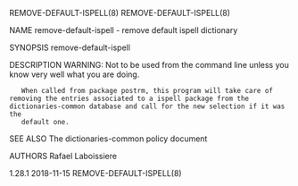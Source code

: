 REMOVE-DEFAULT-ISPELL(8)                                                                                                                                                             REMOVE-DEFAULT-ISPELL(8)

NAME
       remove-default-ispell - remove default ispell dictionary

SYNOPSIS
        remove-default-ispell <package>

DESCRIPTION
       WARNING: Not to be used from the command line unless you know very well what you are doing.

       When called from package postrm, this program will take care of removing the entries associated to a ispell package from the dictionaries-common database and call for the new selection if it was the
       default one.

SEE ALSO
       The dictionaries-common policy document

AUTHORS
       Rafael Laboissiere

1.28.1                                                                                            2018-11-15                                                                         REMOVE-DEFAULT-ISPELL(8)
